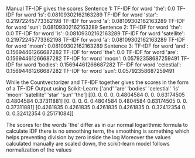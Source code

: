Manual TF-IDF gives the scores
Sentence 1:
TF-IDF for word 'the': 0.0
TF-IDF for word 'is': 0.08109302162163289
TF-IDF for word 'star': 0.21972245773362198
TF-IDF for word 'a': 0.08109302162163289
TF-IDF for word 'sun': 0.08109302162163289
Sentence 2:
TF-IDF for word 'the': 0.0
TF-IDF for word 'is': 0.08109302162163289
TF-IDF for word 'satellite': 0.21972245773362198
TF-IDF for word 'a': 0.08109302162163289
TF-IDF for word 'moon': 0.08109302162163289
Sentence 3:
TF-IDF for word 'and': 0.15694461266687282
TF-IDF for word 'the': 0.0
TF-IDF for word 'are': 0.15694461266687282
TF-IDF for word 'moon': 0.05792358687259491
TF-IDF for word 'bodies': 0.15694461266687282
TF-IDF for word 'celestial': 0.15694461266687282
TF-IDF for word 'sun': 0.05792358687259491

While the Countvectorizer and TF-IDF together gives the scores in the form of a 
TF-IDF Output using Scikit-Learn:
['and'      'are'      'bodies'   'celestial' 'is'       'moon'    'satellite' 'star'     'sun'      'the']
[[0.         0.         0.         0.         0.4804584  0.         0.         0.63174505 0.4804584  0.37311881]
 [0.         0.         0.         0.         0.4804584  0.4804584  0.63174505 0.         0.         0.37311881]
 [0.4261835  0.4261835  0.4261835  0.4261835  0.         0.32412354 0.         0.         0.32412354 0.25171084]]

The scores for the words 'the' differ as in our normal logarithmic formula to calculate IDF there is no smoothing term, the smoothing is something which helps preventing division by zero inside the log
Moreover the values calculated manually are scaled down, the scikit-learn model follows normalization of the values

